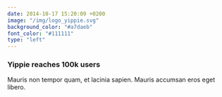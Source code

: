 ```yaml
---
date: 2014-10-17 15:20:09 +0200
image: "/img/logo_yippie.svg"
background_color: "#a7daeb"
font_color: "#111111"
type: "left"
---
```

### **Yippie reaches 100k users**

Mauris non tempor quam, et lacinia sapien. Mauris accumsan eros eget libero.
